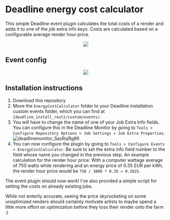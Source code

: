 # Deadline energy cost calculator

This simple Deadline event plugin calculates the total costs of a render and adds it to one of the job extra info keys. Costs are calculated based on a configurable average render hour price.
<p align="center">
  <img src="https://github.com/BreakTools/deadline-energy-cost-calculator/assets/63094424/f31d05b8-d0d7-4d35-a370-081c20ba9345" />
</p>

## Event config

<p align="center">
  <img src="https://github.com/BreakTools/deadline-energy-cost-calculator/assets/63094424/5b155d01-02dd-43b4-a29d-4276fdf9af92" />
</p>

## Installation instructions

1. Download this repository
2. Move the `EnergyCostCalculator` folder to your Deadline installation custom events folder, which you can find at `{deadline_install_root}/custom/events/`.
3. You will have to change the name of one of your Job Extra Info fields. You can configure this in the Deadline Monitor by going to `Tools > Configure Repository Options > Job Settings > Job Extra Properties`.
   ![deadlinemonitor_SasRsjRg86](https://github.com/BreakTools/deadline-energy-cost-calculator/assets/63094424/160a8e40-fb1c-4124-b32c-8ef85e2f6da1)
4. You can now configure the plugin by going to `Tools > Configure Events > EnergyCostCalculator`. Be sure to set the extra info field number to the field whose name you changed in the previous step. An example calculation for the render hour price: With a computer wattage average of 750 watts while rendering and an energy price of 0.35 EUR per kWh, the render hour price would be `750 / 1000 * 0.35 = 0.2625`.

The event plugin should now work! I've also provided a simple script for setting the costs on already existing jobs.

While not enterily accurate, seeing the price skyrocketing on some unoptimized renders should certainly motivate artists to maybe spend a little more effort on optimization before they toss their render onto the farm :)

